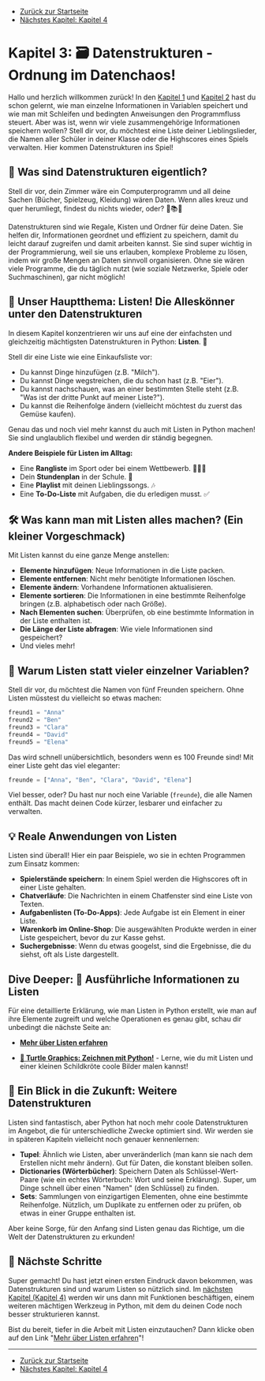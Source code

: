 - [Zurück zur Startseite](../index.md)
- [Nächstes Kapitel: Kapitel 4](../Kapitel_4/Kapitel_4.md)

#  Kapitel 3: 🗃️ Datenstrukturen - Ordnung im Datenchaos!

Hallo und herzlich willkommen zurück! In den [Kapitel 1](../Kapitel_1/Kapitel_1.md) und [Kapitel 2](../Kapitel_2/Kapitel_2.md) hast du schon gelernt, wie man einzelne Informationen in Variablen speichert und wie man mit Schleifen und bedingten Anweisungen den Programmfluss steuert. Aber was ist, wenn wir viele zusammengehörige Informationen speichern wollen? Stell dir vor, du möchtest eine Liste deiner Lieblingslieder, die Namen aller Schüler in deiner Klasse oder die Highscores eines Spiels verwalten. Hier kommen Datenstrukturen ins Spiel!

## 🌟 Was sind Datenstrukturen eigentlich?

Stell dir vor, dein Zimmer wäre ein Computerprogramm und all deine Sachen (Bücher, Spielzeug, Kleidung) wären Daten. Wenn alles kreuz und quer herumliegt, findest du nichts wieder, oder? 🧸📚👕

Datenstrukturen sind wie Regale, Kisten und Ordner für deine Daten. Sie helfen dir, Informationen geordnet und effizient zu speichern, damit du leicht darauf zugreifen und damit arbeiten kannst. Sie sind super wichtig in der Programmierung, weil sie uns erlauben, komplexe Probleme zu lösen, indem wir große Mengen an Daten sinnvoll organisieren. Ohne sie wären viele Programme, die du täglich nutzt (wie soziale Netzwerke, Spiele oder Suchmaschinen), gar nicht möglich!

## 🎯 Unser Hauptthema: Listen! Die Alleskönner unter den Datenstrukturen

In diesem Kapitel konzentrieren wir uns auf eine der einfachsten und gleichzeitig mächtigsten Datenstrukturen in Python: **Listen**. 📜

Stell dir eine Liste wie eine Einkaufsliste vor:
*   Du kannst Dinge hinzufügen (z.B. "Milch").
*   Du kannst Dinge wegstreichen, die du schon hast (z.B. "Eier").
*   Du kannst nachschauen, was an einer bestimmten Stelle steht (z.B. "Was ist der dritte Punkt auf meiner Liste?").
*   Du kannst die Reihenfolge ändern (vielleicht möchtest du zuerst das Gemüse kaufen).

Genau das und noch viel mehr kannst du auch mit Listen in Python machen! Sie sind unglaublich flexibel und werden dir ständig begegnen.

**Andere Beispiele für Listen im Alltag:**
*   Eine **Rangliste** im Sport oder bei einem Wettbewerb. 🥇🥈🥉
*   Dein **Stundenplan** in der Schule. 🏫
*   Eine **Playlist** mit deinen Lieblingssongs. 🎶
*   Eine **To-Do-Liste** mit Aufgaben, die du erledigen musst. ✅

## 🛠️ Was kann man mit Listen alles machen? (Ein kleiner Vorgeschmack)

Mit Listen kannst du eine ganze Menge anstellen:
*   **Elemente hinzufügen**: Neue Informationen in die Liste packen.
*   **Elemente entfernen**: Nicht mehr benötigte Informationen löschen.
*   **Elemente ändern**: Vorhandene Informationen aktualisieren.
*   **Elemente sortieren**: Die Informationen in eine bestimmte Reihenfolge bringen (z.B. alphabetisch oder nach Größe).
*   **Nach Elementen suchen**: Überprüfen, ob eine bestimmte Information in der Liste enthalten ist.
*   **Die Länge der Liste abfragen**: Wie viele Informationen sind gespeichert?
*   Und vieles mehr!

## 🤔 Warum Listen statt vieler einzelner Variablen?

Stell dir vor, du möchtest die Namen von fünf Freunden speichern. Ohne Listen müsstest du vielleicht so etwas machen:

```python
freund1 = "Anna"
freund2 = "Ben"
freund3 = "Clara"
freund4 = "David"
freund5 = "Elena"
```

Das wird schnell unübersichtlich, besonders wenn es 100 Freunde sind! Mit einer Liste geht das viel eleganter:

```python
freunde = ["Anna", "Ben", "Clara", "David", "Elena"]
```

Viel besser, oder? Du hast nur noch eine Variable (`freunde`), die alle Namen enthält. Das macht deinen Code kürzer, lesbarer und einfacher zu verwalten.

## 💡 Reale Anwendungen von Listen

Listen sind überall! Hier ein paar Beispiele, wo sie in echten Programmen zum Einsatz kommen:
*   **Spielerstände speichern**: In einem Spiel werden die Highscores oft in einer Liste gehalten.
*   **Chatverläufe**: Die Nachrichten in einem Chatfenster sind eine Liste von Texten.
*   **Aufgabenlisten (To-Do-Apps)**: Jede Aufgabe ist ein Element in einer Liste.
*   **Warenkorb im Online-Shop**: Die ausgewählten Produkte werden in einer Liste gespeichert, bevor du zur Kasse gehst.
*   **Suchergebnisse**: Wenn du etwas googelst, sind die Ergebnisse, die du siehst, oft als Liste dargestellt.

## Dive Deeper: 📘 Ausführliche Informationen zu Listen

Für eine detaillierte Erklärung, wie man Listen in Python erstellt, wie man auf ihre Elemente zugreift und welche Operationen es genau gibt, schau dir unbedingt die nächste Seite an:
*   **[Mehr über Listen erfahren](./Listen.md)**

*   **[🐢 Turtle Graphics: Zeichnen mit Python!](./Turtle_Graphics.md)** - Lerne, wie du mit Listen und einer kleinen Schildkröte coole Bilder malen kannst!
## 🔮 Ein Blick in die Zukunft: Weitere Datenstrukturen

Listen sind fantastisch, aber Python hat noch mehr coole Datenstrukturen im Angebot, die für unterschiedliche Zwecke optimiert sind. Wir werden sie in späteren Kapiteln vielleicht noch genauer kennenlernen:
*   **Tupel**: Ähnlich wie Listen, aber unveränderlich (man kann sie nach dem Erstellen nicht mehr ändern). Gut für Daten, die konstant bleiben sollen.
*   **Dictionaries (Wörterbücher)**: Speichern Daten als Schlüssel-Wert-Paare (wie ein echtes Wörterbuch: Wort und seine Erklärung). Super, um Dinge schnell über einen "Namen" (den Schlüssel) zu finden.
*   **Sets**: Sammlungen von einzigartigen Elementen, ohne eine bestimmte Reihenfolge. Nützlich, um Duplikate zu entfernen oder zu prüfen, ob etwas in einer Gruppe enthalten ist.

Aber keine Sorge, für den Anfang sind Listen genau das Richtige, um die Welt der Datenstrukturen zu erkunden!

## 🚀 Nächste Schritte

Super gemacht! Du hast jetzt einen ersten Eindruck davon bekommen, was Datenstrukturen sind und warum Listen so nützlich sind. Im [nächsten Kapitel (Kapitel 4)](../Kapitel_4/Kapitel_4.md) werden wir uns dann mit Funktionen beschäftigen, einem weiteren mächtigen Werkzeug in Python, mit dem du deinen Code noch besser strukturieren kannst.

Bist du bereit, tiefer in die Arbeit mit Listen einzutauchen? Dann klicke oben auf den Link "[Mehr über Listen erfahren](./Listen.md)"!

---
- [Zurück zur Startseite](../index.md)
- [Nächstes Kapitel: Kapitel 4](../Kapitel_4/Kapitel_4.md)
